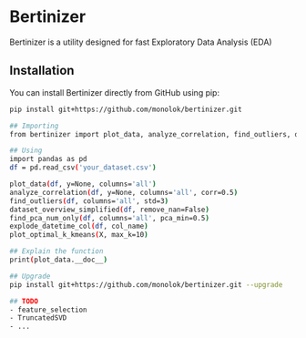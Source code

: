 # Bertinizer

Bertinizer is a utility designed for fast Exploratory Data Analysis (EDA)

## Installation

You can install Bertinizer directly from GitHub using pip:

```bash
pip install git+https://github.com/monolok/bertinizer.git

## Importing
from bertinizer import plot_data, analyze_correlation, find_outliers, dataset_overview_simplified, find_pca_num_only, explode_datetime_col, plot_optimal_k_kmeans

## Using
import pandas as pd
df = pd.read_csv('your_dataset.csv')

plot_data(df, y=None, columns='all')
analyze_correlation(df, y=None, columns='all', corr=0.5)
find_outliers(df, columns='all', std=3)
dataset_overview_simplified(df, remove_nan=False)
find_pca_num_only(df, columns='all', pca_min=0.5)
explode_datetime_col(df, col_name)
plot_optimal_k_kmeans(X, max_k=10)

## Explain the function
print(plot_data.__doc__)

## Upgrade
pip install git+https://github.com/monolok/bertinizer.git --upgrade

## TODO
- feature_selection
- TruncatedSVD
- ...
